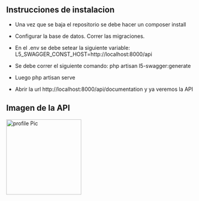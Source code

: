 
## Instrucciones de instalacion

- Una vez que se baja el repositorio se debe hacer un composer install
- Configurar la base de datos. Correr las migraciones.
- En el .env se debe setear la siguiente variable:
  L5_SWAGGER_CONST_HOST=http://localhost:8000/api

- Se debe correr el siguiente comando: php artisan l5-swagger:generate
- Luego php artisan serve
- Abrir la url http://localhost:8000/api/documentation y ya veremos la API

## Imagen de la API

<img src="{{URL::asset('/Capture.png')}}" alt="profile Pic" height="200" width="200">